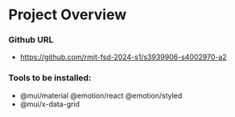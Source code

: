 # Project Overview

### Github URL

- https://github.com/rmit-fsd-2024-s1/s3939906-s4002970-a2

### Tools to be installed:

- @mui/material @emotion/react @emotion/styled
- @mui/x-data-grid
